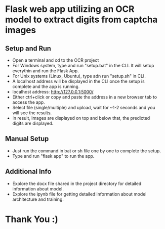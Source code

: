 # Flask web app utilizing an OCR model to extract digits from captcha images

## Setup and Run
- Open a terminal and cd to the OCR project
- For Windows system, type and run "setup.bat" in the CLI. It will setup everythin and run the Flask App.
- For Unix systems (Linux, Ubuntu), type adn run "setup.sh" in CLI.
- A localhost address will be displayed in the CLI once the setup is complete and the app is running.
- localhost address: http://127.0.0.1:5000/
- Either ctrl+click or copy and paste the address in a new browser tab to access the app.
- Select file (single/multiple) and upload, wait for ~1-2 seconds and you will see the results.
- In result, Images are displayed on top and below that, the predicted digits are displayed.

## Manual Setup
- Just run the command in bat or sh file one by one to complete the setup.
- Type and run "flask app" to run the app.


## Additional Info
- Explore the docx file shared in the project directory for detailed information about model.
- Explore the ipynb file for getting detailed information about model architecture and training.


# Thank You :)